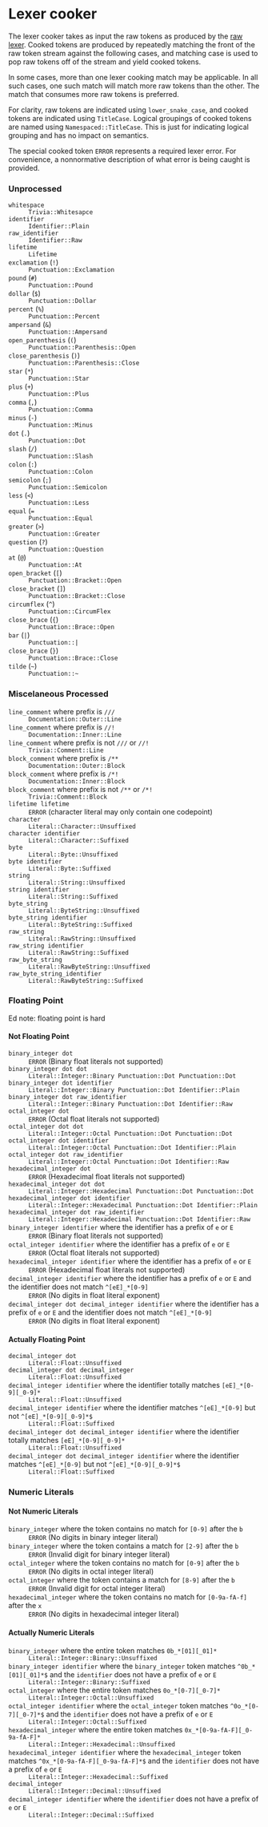 # Lexer cooker

The lexer cooker takes as input the raw tokens as produced by the [raw lexer].
Cooked tokens are produced by repeatedly matching the front of the raw token stream
against the following cases, and matching case is used to pop raw tokens off of the
stream and yield cooked tokens.

In some cases, more than one lexer cooking match may be applicable.
In all such cases, one such match will match more raw tokens than the other.
The match that consumes more raw tokens is preferred.

For clarity, raw tokens are indicated using `lower_snake_case`,
and cooked tokens are indicated using `TitleCase`.
Logical groupings of cooked tokens are named using `Namespaced::TitleCase`.
This is just for indicating logical grouping and has no impact on semantics.

The special cooked token `ERROR` represents a required lexer error.
For convenience, a nonnormative description of what error is being caught is provided.

  [raw lexer]: ./raw.md

### Unprocessed

<dl>
  <dt><code>whitespace</code></dt>
  <dd><code>Trivia::Whitesapce</code></dd>

  <dt><code>identifier</code></dt>
  <dd><code>Identifier::Plain</code></dd>

  <dt><code>raw_identifier</code></dt>
  <dd><code>Identifier::Raw</code></dd>

  <dt><code>lifetime</code></dt>
  <dd><code>Lifetime</code></dd>

  <dt><code>exclamation</code> (<code>!</code>)</dt>
  <dd><code>Punctuation::Exclamation</code></dd>

  <dt><code>pound</code> (<code>#</code>)</dt>
  <dd><code>Punctuation::Pound</code></dd>

  <dt><code>dollar</code> (<code>$</code>)</dt>
  <dd><code>Punctuation::Dollar</code></dd>

  <dt><code>percent</code> (<code>%</code>)</dt>
  <dd><code>Punctuation::Percent</code></dd>

  <dt><code>ampersand</code> (<code>&</code>)</dt>
  <dd><code>Punctuation::Ampersand</code></dd>

  <dt><code>open_parenthesis</code> (<code>(</code>)</dt>
  <dd><code>Punctuation::Parenthesis::Open</code></dd>

  <dt><code>close_parenthesis</code> (<code>)</code>)</dt>
  <dd><code>Punctuation::Parenthesis::Close</code></dd>

  <dt><code>star</code> (<code>*</code>)</dt>
  <dd><code>Punctuation::Star</code></dd>

  <dt><code>plus</code> (<code>+</code>)</dt>
  <dd><code>Punctuation::Plus</code></dd>

  <dt><code>comma</code> (<code>,</code>)</dt>
  <dd><code>Punctuation::Comma</code></dd>

  <dt><code>minus</code> (<code>-</code>)</dt>
  <dd><code>Punctuation::Minus</code></dd>

  <dt><code>dot</code> (<code>.</code>)</dt>
  <dd><code>Punctuation::Dot</code></dd>

  <dt><code>slash</code> (<code>/</code>)</dt>
  <dd><code>Punctuation::Slash</code></dd>

  <dt><code>colon</code> (<code>:</code>)</dt>
  <dd><code>Punctuation::Colon</code></dd>

  <dt><code>semicolon</code> (<code>;</code>)</dt>
  <dd><code>Punctuation::Semicolon</code></dd>

  <dt><code>less</code> (<code>&lt;</code>)</dt>
  <dd><code>Punctuation::Less</code></dd>

  <dt><code>equal</code> (<code>=</code></dt>
  <dd><code>Punctuation::Equal</code></dd>

  <dt><code>greater</code> (<code>&gt;</code>)</dt>
  <dd><code>Punctuation::Greater</code></dd>

  <dt><code>question</code> (<code>?</code>)</dt>
  <dd><code>Punctuation::Question</code></dd>

  <dt><code>at</code> (<code>@</code>)</dt>
  <dd><code>Punctuation::At</code></dd>

  <dt><code>open_bracket</code> (<code>[</code>)</dt>
  <dd><code>Punctuation::Bracket::Open</code></dd>

  <dt><code>close_bracket</code> (<code>]</code>)</dt>
  <dd><code>Punctuation::Bracket::Close</code></dd>

  <dt><code>circumflex</code> (<code>^</code>)</dt>
  <dd><code>Punctuation::CircumFlex</code></dd>

  <dt><code>close_brace</code> (<code>{</code>)</dt>
  <dd><code>Punctuation::Brace::Open</code></dd>

  <dt><code>bar</code> (<code>|</code>)</dt>
  <dd><code>Punctuation::|</code></dd>

  <dt><code>close_brace</code> (<code>}</code>)</dt>
  <dd><code>Punctuation::Brace::Close</code></dd>

  <dt><code>tilde</code> (<code>~</code>)</dt>
  <dd><code>Punctuation::~</code></dd>
</dl>

### Miscelaneous Processed

<dl>
  <dt><code>line_comment</code> where prefix is
      <code>///</code></dt>
  <dd><code>Documentation::Outer::Line</code></dd>

  <dt><code>line_comment</code> where prefix is
      <code>//!</code></dt>
  <dd><code>Documentation::Inner::Line</code></dd>

  <dt><code>line_comment</code> where prefix is not
      <code>///</code> or <code>//!</code></dt>
  <dd><code>Trivia::Comment::Line</code></dd>

  <dt><code>block_comment</code> where prefix is
      <code>/**</code></dt>
  <dd><code>Documentation::Outer::Block</code></dd>

  <dt><code>block_comment</code> where prefix is
      <code>/*!</code></dt>
  <dd><code>Documentation::Inner::Block</code></dd>

  <dt><code>block_comment</code> where prefix is not
      <code>/**</code> or <code>/*!</code></dt>
  <dd><code>Trivia::Comment::Block</code></dd>

  <dt><code>lifetime lifetime</code></dt>
  <dd><code>ERROR</code> (character literal may only contain one codepoint)</dd>

  <dt><code>character</code></dt>
  <dd><code>Literal::Character::Unsuffixed</code></dd>

  <dt><code>character identifier</code></dt>
  <dd><code>Literal::Character::Suffixed</code></dd>

  <dt><code>byte</code></dt>
  <dd><code>Literal::Byte::Unsuffixed</code></dd>

  <dt><code>byte identifier</code></dt>
  <dd><code>Literal::Byte::Suffixed</code></dd>

  <dt><code>string</code></dt>
  <dd><code>Literal::String::Unsuffixed</code></dd>

  <dt><code>string identifier</code></dt>
  <dd><code>Literal::String::Suffixed</code></dd>

  <dt><code>byte_string</code></dt>
  <dd><code>Literal::ByteString::Unsuffixed</code></dd>

  <dt><code>byte_string identifier</code></dt>
  <dd><code>Literal::ByteString::Suffixed</code></dd>

  <dt><code>raw_string</code></dt>
  <dd><code>Literal::RawString::Unsuffixed</code></dd>

  <dt><code>raw_string identifier</code></dt>
  <dd><code>Literal::RawString::Suffixed</code></dd>

  <dt><code>raw_byte_string</code></dt>
  <dd><code>Literal::RawByteString::Unsuffixed</code></dd>

  <dt><code>raw_byte_string_identifier</code></dt>
  <dd><code>Literal::RawByteString::Suffixed</code></dd>
</dl>

### Floating Point

Ed note: floating point is hard

#### Not Floating Point

<dl>
  <dt><code>binary_integer dot</code></dt>
  <dd><code>ERROR</code> (Binary float literals not supported)</dd>

  <dt><code>binary_integer dot dot</code></dt>
  <dd><code>Literal::Integer::Binary Punctuation::Dot Punctuation::Dot</code></dd>

  <dt><code>binary_integer dot identifier</code></dt>
  <dd><code>Literal::Integer::Binary Punctuation::Dot Identifier::Plain</code></dd>

  <dt><code>binary_integer dot raw_identifier</code></dt>
  <dd><code>Literal::Integer::Binary Punctuation::Dot Identifier::Raw</code></dd>

  <dt><code>octal_integer dot</code></dt>
  <dd><code>ERROR</code> (Octal float literals not supported)</dd>

  <dt><code>octal_integer dot dot</code></dt>
  <dd><code>Literal::Integer::Octal Punctuation::Dot Punctuation::Dot</code></dd>

  <dt><code>octal_integer dot identifier</code></dt>
  <dd><code>Literal::Integer::Octal Punctuation::Dot Identifier::Plain</code></dd>

  <dt><code>octal_integer dot raw_identifier</code></dt>
  <dd><code>Literal::Integer::Octal Punctuation::Dot Identifier::Raw</code></dd>

  <dt><code>hexadecimal_integer dot</code></dt>
  <dd><code>ERROR</code> (Hexadecimal float literals not supported)</dd>

  <dt><code>hexadecimal_integer dot dot</code></dt>
  <dd><code>Literal::Integer::Hexadecimal Punctuation::Dot Punctuation::Dot</code></dd>

  <dt><code>hexadecimal_integer dot identifier</code></dt>
  <dd><code>Literal::Integer::Hexadecimal Punctuation::Dot Identifier::Plain</code></dd>

  <dt><code>hexadecimal_integer dot raw_identifier</code></dt>
  <dd><code>Literal::Integer::Hexadecimal Punctuation::Dot Identifier::Raw</code></dd>

  <dt><code>binary_integer identifier</code> where the identifier has a prefix of
      <code>e</code> or <code>E</code></dt>
  <dd><code>ERROR</code> (Binary float literals not supported)</dd>

  <dt><code>octal_integer identifier</code> where the identifier has a prefix of
      <code>e</code> or <code>E</code></dt>
  <dd><code>ERROR</code> (Octal float literals not supported)</dd>

  <dt><code>hexadecimal_integer identifier</code> where the identifier has a prefix of
      <code>e</code> or <code>E</code></dt>
  <dd><code>ERROR</code> (Hexadecimal float literals not supported)</dd>

  <dt><code>decimal_integer identifier</code> where the identifier has a prefix of
      <code>e</code> or <code>E</code> and the identifier does not match
      <code>^[eE]_*[0-9]</code></dt>
  <dd><code>ERROR</code> (No digits in float literal exponent)</dd>

  <dt><code>decimal_integer dot decimal_integer identifier</code> where the identifier
      has a prefix of <code>e</code> or <code>E</code> and the identifier does not match
      <code>^[eE]_*[0-9]</code></dt>
  <dd><code>ERROR</code> (No digits in float literal exponent)</dd>
</dl>

#### Actually Floating Point

<dl>
  <dt><code>decimal_integer dot</code></dt>
  <dd><code>Literal::Float::Unsuffixed</code></dd>

  <dt><code>decimal_integer dot decimal_integer</code></dt>
  <dd><code>Literal::Float::Unsuffixed</code></dd>

  <dt><code>decimal_integer identifier</code> where the identifier totally matches
      <code>[eE]_*[0-9][_0-9]*</code></dt>
  <dd><code>Literal::Float::Unsuffixed</code></dd>

  <dt><code>decimal_integer identifier</code> where the identifier matches
      <code>^[eE]_*[0-9]</code> but not <code>^[eE]_*[0-9][_0-9]*$</code></dt>
  <dd><code>Literal::Float::Suffixed</code></dd>

  <dt><code>decimal_integer dot decimal_integer identifier</code> where the identifier
      totally matches <code>[eE]_*[0-9][_0-9]*</code></dt>
  <dd><code>Literal::Float::Unsuffixed</code></dd>

  <dt><code>decimal_integer dot decimal_integer identifier</code> where the identifier
      matches <code>^[eE]_*[0-9]</code> but not <code>^[eE]_*[0-9][_0-9]*$</code></dt>
  <dd><code>Literal::Float::Suffixed</code></dd>
</dl>

### Numeric Literals

#### Not Numeric Literals

<dl>
  <dt><code>binary_integer</code> where the token contains no match for
  <code>[0-9]</code> after the <code>b</code></dt>
  <dd><code>ERROR</code> (No digits in binary integer literal)</dd>

  <dt><code>binary_integer</code> where the token contains a match for
  <code>[2-9]</code> after the <code>b</code></dt>
  <dd><code>ERROR</code> (Invalid digit for binary integer literal)</dd>

  <dt><code>octal_integer</code> where the token contains no match for
  <code>[0-9]</code> after the <code>b</code></dt>
  <dd><code>ERROR</code> (No digits in octal integer literal)</dd>

  <dt><code>octal_integer</code> where the token contains a match for
  <code>[8-9]</code> after the <code>b</code></dt>
  <dd><code>ERROR</code> (Invalid digit for octal integer literal)</dd>

  <dt><code>hexadecimal_integer</code> where the token contains no match for
  <code>[0-9a-fA-f]</code> after the <code>x</code></dt>
  <dd><code>ERROR</code> (No digits in hexadecimal integer literal)</dd>

  <dt><code></code></dt>
  <dd><code></code></dd>
</dl>

#### Actually Numeric Literals

<dl>
  <dt><code>binary_integer</code> where the entire token matches
      <code>0b_*[01][_01]*</code></dt>
  <dd><code>Literal::Integer::Binary::Unsuffixed</code></dd>

  <dt><code>binary_integer identifier</code> where the <code>binary_integer</code> token matches
      <code>^0b_*[01][_01]*$</code> and the <code>identifier</code> does not have a prefix of
      <code>e</code> or <code>E</code></dt>
  <dd><code>Literal::Integer::Binary::Suffixed</code> </dd>

  <dt><code>octal_integer</code> where the entire token matches
      <code>0o_*[0-7][_0-7]*</code></dt>
  <dd><code>Literal::Integer::Octal::Unsuffixed</code></dd>

  <dt><code>octal_integer identifier</code> where the <code>octal_integer</code> token matches
      <code>^0o_*[0-7][_0-7]*$</code> and the <code>identifier</code> does not have a prefix of
      <code>e</code> or <code>E</code></dt>
  <dd><code>Literal::Integer::Octal::Suffixed</code></dd>

  <dt><code>hexadecimal_integer</code> where the entire token matches
      <code>0x_*[0-9a-fA-F][_0-9a-fA-F]*</code></dt>
  <dd><code>Literal::Integer::Hexadecimal::Unsuffixed</code></dd>

  <dt><code>hexadecimal_integer identifier</code> where the <code>hexadecimal_integer</code>
      token matches <code>^0x_*[0-9a-fA-F][_0-9a-fA-F]*$</code> and the <code>identifier</code>
      does not have a prefix of <code>e</code> or <code>E</code></dt>
  <dd><code>Literal::Integer::Hexadecimal::Suffixed</code></dd>

  <dt><code>decimal_integer</code></dt>
  <dd><code>Literal::Integer::Decimal::Unsuffixed</code></dd>

  <dt><code>decimal_integer identifier</code> where the <code>identifier</code>
      does not have a prefix of <code>e</code> or <code>E</code></dt>
  <dd><code>Literal::Integer::Decimal::Suffixed</code></dd>
</dl>
